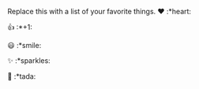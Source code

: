 Replace this with a list of your favorite things.
❤️  :*heart:

👍  :*+1:

😃 :*smile:

✨ :*sparkles:

🎉  :*tada:
